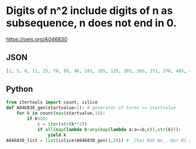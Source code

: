 # Digits of n^2 include digits of n as subsequence, n does not end in 0\.
https://oeis.org/A046830
## JSON
```JSON
[1, 5, 6, 11, 25, 76, 95, 96, 101, 105, 125, 205, 305, 371, 376, 405, 441, 501, 505, 506, 525, 601, 605, 625, 676, 705, 756, 805, 825, 826, 905, 946, 976, 995, 996, 1001, 1005, 1006, 1011, 1021, 1025, 1026, 1036, 1046, 1101, 1105, 1201, 1205, 1276, 1305, 1316]
```
## Python
```Python
from itertools import count, islice
def A046830_gen(startvalue=1): # generator of terms >= startvalue
    for k in count(max(startvalue,1)):
        if k%10:
            c = iter(str(k**2))
            if all(map(lambda b:any(map(lambda a:a==b,c)),str(k))):
                yield k
A046830_list = list(islice(A046830_gen(),20)) # _Chai Wah Wu_, Apr 03 2023
```
